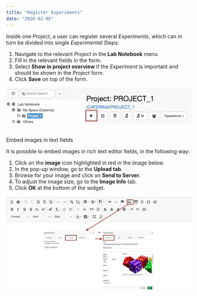 ```yaml
---
title: "Register Experiments"
date: "2020-02-05"
---
```


  
Inside one _Project_, a user can register several _Experiments_, which can in turn be divided into single _Experimental Steps:_

1. Navigate to the relevant _Project_ in the **Lab Notebook** menu
2. Fill in the relevant fields in the form.
3. Select **Show in project overview** if the _Experiment_ is important and should be shown in the _Project_ form.
4. Click **Save** on top of the form.

![](images/register-experiment-ELN-1024x207.png)

##   
Embed images in text fields

  
It is possible to embed images in rich text editor fields, in the following way:  
  

1. Click on the **image** icon highlighted in red in the image below.
2. In the pop-up window, go to the **Upload tab**_._
3. Browse for your image and click on **Send to Server**.
4. To adjust the image size, go to the **Image Info** tab.
5. Click **OK** at the bottom of the widget.

![](images/add-image-RTF.png)
